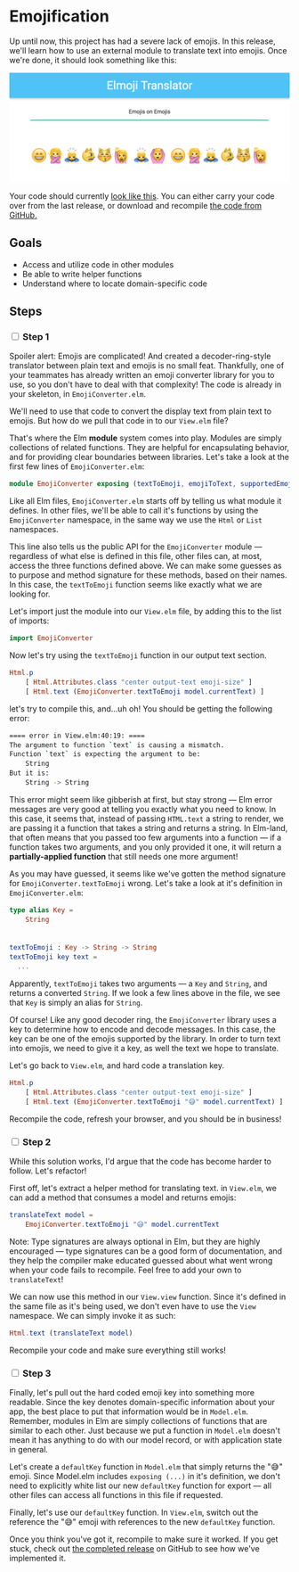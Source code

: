 # Emojification

Up until now, this project has had a severe lack of emojis. In this release, we'll learn how to use an external module to translate text into emojis. Once we're done, it should look something like this:

![Release 2](images/release-2.png)


Your code should currently [look like this](https://github.com/elmbridge/elmoji-translator/tree/release-1). You can either carry your code over from the last release, or download and recompile [the code from GitHub.](https://github.com/elmbridge/elmoji-translator/releases/tag/release-1)


## Goals

  - Access and utilize code in other modules
  - Be able to write helper functions
  - Understand where to locate domain-specific code

## Steps

### <input type="checkbox"> Step 1

Spoiler alert: Emojis are complicated! And created a decoder-ring-style translator between plain text and emojis is no small feat. Thankfully, one of your teammates has already written an emoji converter library for you to use, so you don't have to deal with that complexity! The code is already in your skeleton, in `EmojiConverter.elm`.

We'll need to use that code to convert the display text from plain text to emojis. But how do we pull that code in to our `View.elm` file?

That's where the Elm **module** system comes into play. Modules are simply collections of related functions. They are helpful for encapsulating behavior, and for providing clear boundaries between libraries. Let's take a look at the first few lines of `EmojiConverter.elm`:

```elm
module EmojiConverter exposing (textToEmoji, emojiToText, supportedEmojis)
```

Like all Elm files, `EmojiConverter.elm` starts off by telling us what module it defines. In other files, we'll be able to call it's functions by using the `EmojiConverter` namespace, in the same way we use the `Html` or `List` namespaces.

This line also tells us the public API for the `EmojiConverter` module — regardless of what else is defined in this file, other files can, at most, access the three functions defined above. We can make some guesses as to purpose and method signature for these methods, based on their names. In this case, the `textToEmoji` function seems like exactly what we are looking for.

Let's import just the module into our `View.elm` file, by adding this to the list of imports:

```elm
import EmojiConverter
```

Now let's try using the `textToEmoji` function in our output text section.


```elm
Html.p
    [ Html.Attributes.class "center output-text emoji-size" ]
    [ Html.text (EmojiConverter.textToEmoji model.currentText) ]
```

let's try to compile this, and...uh oh! You should be getting the following error:

```sh
==== error in View.elm:40:19: ====
The argument to function `text` is causing a mismatch.
Function `text` is expecting the argument to be:
    String
But it is:
    String -> String
```

This error might seem like gibberish at first, but stay strong — Elm error messages are very good at telling you exactly what you need to know. In this case, it seems that, instead of passing `HTML.text` a string to render, we are passing it a function that takes a string and returns a string. In Elm-land, that often means that you passed too few arguments into a function — if a function takes two arguments, and you only provided it one, it will return a **partially-applied function** that still needs one more argument!

As you may have guessed, it seems like we've gotten the method signature for `EmojiConverter.textToEmoji` wrong. Let's take a look at it's definition in `EmojiConverter.elm`:

```elm
type alias Key =
    String


textToEmoji : Key -> String -> String
textToEmoji key text =
  ...
```

Apparently, `textToEmoji` takes two arguments — a `Key` and `String`, and returns a converted `String`. If we look a few lines above in the file, we see that `Key` is simply an alias for `String`.

Of course! Like any good decoder ring, the `EmojiConverter` library uses a key to determine how to encode and decode messages. In this case, the key can be one of the emojis supported by the library. In order to turn text into emojis, we need to give it a key, as well the text we hope to translate.

Let's go back to `View.elm`, and hard code a translation key.


```elm
Html.p
    [ Html.Attributes.class "center output-text emoji-size" ]
    [ Html.text (EmojiConverter.textToEmoji "😅" model.currentText) ]
```

Recompile the code, refresh your browser, and you should be in business!

### <input type="checkbox"> Step 2

While this solution works, I'd argue that the code has become harder to follow. Let's refactor!

First off, let's extract a helper method for translating text. in `View.elm`, we can add a method that consumes a model and returns emojis:

```elm
translateText model =
    EmojiConverter.textToEmoji "😅" model.currentText
```

Note: Type signatures are always optional in Elm, but they are highly encouraged — type signatures can be a good form of documentation, and they help the compiler make educated guessed about what went wrong when your code fails to recompile. Feel free to add your own to `translateText`!

We can now use this method in our `View.view` function. Since it's defined in the same file as it's being used, we don't even have to use the `View` namespace. We can simply invoke it as such:

```elm
Html.text (translateText model)
```

Recompile your code and make sure everything still works!

### <input type="checkbox"> Step 3

Finally, let's pull out the hard coded emoji key into something more readable. Since the key denotes domain-specific information about your app, the best place to put that information would be in `Model.elm`. Remember, modules in Elm are simply collections of functions that are similar to each other. Just because we put a function in `Model.elm` doesn't mean it has anything to do with our model record, or with application state in general.

Let's create a `defaultKey` function in `Model.elm` that simply returns the "😅" emoji. Since Model.elm includes `exposing (...)` in it's definition, we don't need to explicitly white list our new `defaultKey` function for export — all other files can access all functions in this file if requested.

Finally, let's use our `defaultKey` function. In `View.elm`, switch out the reference the "😅" emoji with references to the new `defaultKey` function.

Once you think you've got it, recompile to make sure it worked. If you get stuck, check out [the completed release](https://github.com/elmbridge/elmoji-translator/tree/release-2) on GitHub to see how we've implemented it.
